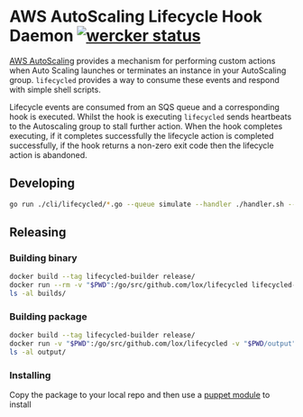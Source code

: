 AWS AutoScaling Lifecycle Hook Daemon [![wercker status](https://app.wercker.com/status/53e4d9070a3b038c7b6aa98b3a2294f1/s/master "wercker status")](https://app.wercker.com/project/byKey/53e4d9070a3b038c7b6aa98b3a2294f1)
=====================================

[AWS AutoScaling](https://docs.aws.amazon.com/AutoScaling/latest/DeveloperGuide/lifecycle-hooks.html) provides a mechanism for performing custom actions when Auto Scaling launches or terminates an instance in your AutoScaling group. `lifecycled` provides a way to consume these events and respond with simple shell scripts.

Lifecycle events are consumed from an SQS queue and a corresponding hook is executed. Whilst the hook is executing `lifecycled` sends heartbeats to the Autoscaling group to stall further action. When the hook completes executing, if it completes successfully the lifecycle action is completed successfully, if the hook returns a non-zero exit code then the lifecycle action is abandoned.

## Developing

```bash
go run ./cli/lifecycled/*.go --queue simulate --handler ./handler.sh --instanceid llamas
```

## Releasing
### Building binary
```bash
docker build --tag lifecycled-builder release/
docker run --rm -v "$PWD":/go/src/github.com/lox/lifecycled lifecycled-builder build.sh
ls -al builds/
```
### Building package

```bash
docker build --tag lifecycled-builder release/
docker run -v "$PWD":/go/src/github.com/lox/lifecycled -v "$PWD/output":/go/src/output -e LIFECYCLE_QUEUE=yourqueue -e AWS_REGION=yourregion lifecycled-public pkg-builder.sh $VERSION
ls -al output/
```


### Installing
Copy the package to your local repo and then use a [puppet module](https://forge.puppet.com/kendrickm/lifecycled/readme) to install
